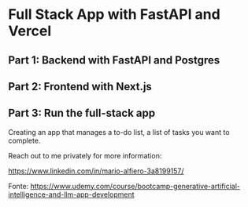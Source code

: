 # Full Stack App with FastAPI and Vercel

## Part 1: Backend with FastAPI and Postgres

## Part 2: Frontend with Next.js

## Part 3: Run the full-stack app

Creating an app that manages a to-do list, a list of tasks you want to complete.

Reach out to me privately for more information:

https://www.linkedin.com/in/mario-alfiero-3a8199157/



Fonte: https://www.udemy.com/course/bootcamp-generative-artificial-intelligence-and-llm-app-development
